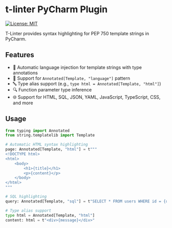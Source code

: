 # t-linter PyCharm Plugin
[![License: MIT](https://img.shields.io/badge/License-MIT-yellow.svg)](https://opensource.org/licenses/MIT)

<!-- Plugin description -->
T-Linter provides syntax highlighting for PEP 750 template strings in PyCharm.

## Features

- 🎨 Automatic language injection for template strings with type annotations
- 📝 Support for `Annotated[Template, "language"]` pattern
- 🔤 Type alias support (e.g., `type html = Annotated[Template, "html"]`)
- 🔍 Function parameter type inference
- 🌐 Support for HTML, SQL, JSON, YAML, JavaScript, TypeScript, CSS, and more

## Usage

```python
from typing import Annotated
from string.templatelib import Template

# Automatic HTML syntax highlighting
page: Annotated[Template, "html"] = t"""
<!DOCTYPE html>
<html>
    <body>
        <h1>{title}</h1>
        <p>{content}</p>
    </body>
</html>
"""

# SQL highlighting
query: Annotated[Template, "sql"] = t"SELECT * FROM users WHERE id = {user_id}"

# Type alias support
type html = Annotated[Template, "html"]
content: html = t"<div>{message}</div>"
```
<!-- Plugin description end -->